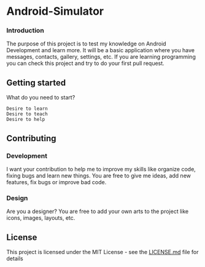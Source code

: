# Android-Simulator
### Introduction
The purpose of this project is to test my knowledge on Android Development and learn more. It will be a basic application where you have messages, contacts, gallery, settings, etc. If you are learning programming you can check this project and try to do your first pull request.

## Getting started
What do you need to start?
````
Desire to learn
Desire to teach
Desire to help
````

## Contributing
### Development
I want your contribution to help me to improve my skills like organize code, fixing bugs and learn new things.
You are free to give me ideas, add new features, fix bugs or improve bad code.

### Design
Are you a designer? You are free to add your own arts to the project like icons, images, layouts, etc.

## License
This project is licensed under the MIT License - see the [LICENSE.md](LICENSE.md) file for details

